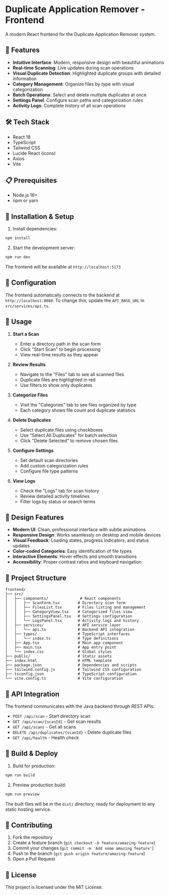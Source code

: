 # Duplicate Application Remover - Frontend

A modern React frontend for the Duplicate Application Remover system.

## 🚀 Features

- **Intuitive Interface**: Modern, responsive design with beautiful animations
- **Real-time Scanning**: Live updates during scan operations
- **Visual Duplicate Detection**: Highlighted duplicate groups with detailed information
- **Category Management**: Organize files by type with visual categorization
- **Batch Operations**: Select and delete multiple duplicates at once
- **Settings Panel**: Configure scan paths and categorization rules
- **Activity Logs**: Complete history of all scan operations

## 🛠️ Tech Stack

- React 18
- TypeScript
- Tailwind CSS
- Lucide React (icons)
- Axios
- Vite

## 📋 Prerequisites

- Node.js 16+
- npm or yarn

## 🚀 Installation & Setup

1. Install dependencies:
```bash
npm install
```

2. Start the development server:
```bash
npm run dev
```

The frontend will be available at `http://localhost:5173`

## 🔧 Configuration

The frontend automatically connects to the backend at `http://localhost:8080`. To change this, update the `API_BASE_URL` in `src/services/api.ts`.

## 🎯 Usage

1. **Start a Scan**
   - Enter a directory path in the scan form
   - Click "Start Scan" to begin processing
   - View real-time results as they appear

2. **Review Results**
   - Navigate to the "Files" tab to see all scanned files
   - Duplicate files are highlighted in red
   - Use filters to show only duplicates

3. **Categorize Files**
   - Visit the "Categories" tab to see files organized by type
   - Each category shows file count and duplicate statistics

4. **Delete Duplicates**
   - Select duplicate files using checkboxes
   - Use "Select All Duplicates" for batch selection
   - Click "Delete Selected" to remove chosen files

5. **Configure Settings**
   - Set default scan directories
   - Add custom categorization rules
   - Configure file type patterns

6. **View Logs**
   - Check the "Logs" tab for scan history
   - Review detailed activity timelines
   - Filter logs by status or search terms

## 🎨 Design Features

- **Modern UI**: Clean, professional interface with subtle animations
- **Responsive Design**: Works seamlessly on desktop and mobile devices
- **Visual Feedback**: Loading states, progress indicators, and status updates
- **Color-coded Categories**: Easy identification of file types
- **Interactive Elements**: Hover effects and smooth transitions
- **Accessibility**: Proper contrast ratios and keyboard navigation

## 📁 Project Structure

```
frontend/
├── src/
│   ├── components/              # React components
│   │   ├── ScanForm.tsx        # Directory scan form
│   │   ├── FilesList.tsx       # Files listing and management
│   │   ├── CategoryView.tsx    # Categorized files view
│   │   ├── SettingsPanel.tsx   # Settings configuration
│   │   └── LogsPanel.tsx       # Activity logs and history
│   ├── services/               # API service layer
│   │   └── api.ts              # Backend API integration
│   ├── types/                  # TypeScript interfaces
│   │   └── index.ts            # Type definitions
│   ├── App.tsx                 # Main app component
│   ├── main.tsx                # App entry point
│   └── index.css               # Global styles
├── public/                     # Static assets
├── index.html                  # HTML template
├── package.json                # Dependencies and scripts
├── tailwind.config.js          # Tailwind CSS configuration
├── tsconfig.json               # TypeScript configuration
└── vite.config.ts              # Vite configuration
```

## 🔗 API Integration

The frontend communicates with the Java backend through REST APIs:

- `POST /api/scan` - Start directory scan
- `GET /api/scan/{scanId}` - Get scan results
- `GET /api/scans` - Get all scans
- `DELETE /api/duplicates/{scanId}` - Delete duplicate files
- `GET /api/health` - Health check

## 🚀 Build & Deploy

1. Build for production:
```bash
npm run build
```

2. Preview production build:
```bash
npm run preview
```

The built files will be in the `dist/` directory, ready for deployment to any static hosting service.

## 🤝 Contributing

1. Fork the repository
2. Create a feature branch (`git checkout -b feature/amazing-feature`)
3. Commit your changes (`git commit -m 'Add some amazing feature'`)
4. Push to the branch (`git push origin feature/amazing-feature`)
5. Open a Pull Request

## 📄 License

This project is licensed under the MIT License.